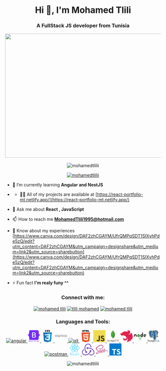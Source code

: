 <h1 align="center">Hi 👋, I'm Mohamed Tlili</h1>
<h3 align="center">A FullStack JS developer from Tunisia</h3>
  <div align="center">
    <img
      width="800px"
      height="400"
      src="https://scontent.ftun14-1.fna.fbcdn.net/v/t39.30808-6/281856722_521108266401243_2509159163032268920_n.jpg?_nc_cat=106&ccb=1-7&_nc_sid=cc71e4&_nc_ohc=NKJYFO4XzTQQ7kNvgENEJFI&_nc_ht=scontent.ftun14-1.fna&oh=00_AYBIMfQinkVusNMIuIoSmx8eKz9aK1UEloGxY8CUjbVl5w&oe=6685FBC0"
      alt=""
    />
  </div>
<p align="center"> <img src="https://komarev.com/ghpvc/?username=mohamedtlilii&label=Profile%20views&color=0e75b6&style=flat" alt="mohamedtlilii" /> </p>

<p align="center"> <a href="https://github.com/ryo-ma/github-profile-trophy"><img src="https://github-profile-trophy.vercel.app/?username=mohamedtlilii" alt="mohamedtlilii" /></a> </p>

- 🌱 I’m currently learning **Angular and NestJS**

- - 👨‍💻 All of my projects are available at [https://react-portfolio-mt.netlify.app/](https://react-portfolio-mt.netlify.app/)

- 💬 Ask me about **React , JavaScript**

- 📫 How to reach me **MohamedTlili1995@hotmail.com**

- 📄 Know about my experiences [https://www.canva.com/design/DAF2zhCGAYM/UfrQMPqSDT1SIXyhPde5zQ/edit?utm_content=DAF2zhCGAYM&utm_campaign=designshare&utm_medium=link2&utm_source=sharebutton](https://www.canva.com/design/DAF2zhCGAYM/UfrQMPqSDT1SIXyhPde5zQ/edit?utm_content=DAF2zhCGAYM&utm_campaign=designshare&utm_medium=link2&utm_source=sharebutton)

- ⚡ Fun fact **I'm realy funy ^^**

<h3 align="center">Connect with me:</h3>
<p align="center">
<a href="https://www.linkedin.com/in/mohamed-tlili-/" target="blank"><img align="center" src="https://raw.githubusercontent.com/rahuldkjain/github-profile-readme-generator/master/src/images/icons/Social/linked-in-alt.svg" alt="mohamed tlili" height="30" width="40" /></a>
<a href="https://www.facebook.com/mohamed.tliliiiii/" target="blank"><img align="center" src="https://raw.githubusercontent.com/rahuldkjain/github-profile-readme-generator/master/src/images/icons/Social/facebook.svg" alt="tlili mohamed" height="30" width="40" /></a>
<a href="https://www.instagram.com/tliliimohamed/" target="blank"><img align="center" src="https://raw.githubusercontent.com/rahuldkjain/github-profile-readme-generator/master/src/images/icons/Social/instagram.svg" alt="mohamed tlili" height="30" width="40" /></a>
</p>

<h3 align="center">Languages and Tools:</h3>
<p align="center"> <a href="https://angular.io" target="_blank" rel="noreferrer"> <img src="https://angular.io/assets/images/logos/angular/angular.svg" alt="angular" width="40" height="40"/> </a> <a href="https://getbootstrap.com" target="_blank" rel="noreferrer"> <img src="https://raw.githubusercontent.com/devicons/devicon/master/icons/bootstrap/bootstrap-plain-wordmark.svg" alt="bootstrap" width="40" height="40"/> </a> <a href="https://www.w3schools.com/css/" target="_blank" rel="noreferrer"> <img src="https://raw.githubusercontent.com/devicons/devicon/master/icons/css3/css3-original-wordmark.svg" alt="css3" width="40" height="40"/> </a> <a href="https://expressjs.com" target="_blank" rel="noreferrer"> <img src="https://raw.githubusercontent.com/devicons/devicon/master/icons/express/express-original-wordmark.svg" alt="express" width="40" height="40"/> </a> <a href="https://git-scm.com/" target="_blank" rel="noreferrer"> <img src="https://www.vectorlogo.zone/logos/git-scm/git-scm-icon.svg" alt="git" width="40" height="40"/> </a> <a href="https://www.w3.org/html/" target="_blank" rel="noreferrer"> <img src="https://raw.githubusercontent.com/devicons/devicon/master/icons/html5/html5-original-wordmark.svg" alt="html5" width="40" height="40"/> </a> <a href="https://developer.mozilla.org/en-US/docs/Web/JavaScript" target="_blank" rel="noreferrer"> <img src="https://raw.githubusercontent.com/devicons/devicon/master/icons/javascript/javascript-original.svg" alt="javascript" width="40" height="40"/> </a> <a href="https://www.mongodb.com/" target="_blank" rel="noreferrer"> <img src="https://raw.githubusercontent.com/devicons/devicon/master/icons/mongodb/mongodb-original-wordmark.svg" alt="mongodb" width="40" height="40"/> </a> <a href="https://nestjs.com/" target="_blank" rel="noreferrer"> <img src="https://raw.githubusercontent.com/devicons/devicon/master/icons/nestjs/nestjs-plain.svg" alt="nestjs" width="40" height="40"/> </a> <a href="https://nodejs.org" target="_blank" rel="noreferrer"> <img src="https://raw.githubusercontent.com/devicons/devicon/master/icons/nodejs/nodejs-original-wordmark.svg" alt="nodejs" width="40" height="40"/> </a> <a href="https://www.postgresql.org" target="_blank" rel="noreferrer"> <img src="https://raw.githubusercontent.com/devicons/devicon/master/icons/postgresql/postgresql-original-wordmark.svg" alt="postgresql" width="40" height="40"/> </a> <a href="https://postman.com" target="_blank" rel="noreferrer"> <img src="https://www.vectorlogo.zone/logos/getpostman/getpostman-icon.svg" alt="postman" width="40" height="40"/> </a> <a href="https://reactjs.org/" target="_blank" rel="noreferrer"> <img src="https://raw.githubusercontent.com/devicons/devicon/master/icons/react/react-original-wordmark.svg" alt="react" width="40" height="40"/> </a> <a href="https://redux.js.org" target="_blank" rel="noreferrer"> <img src="https://raw.githubusercontent.com/devicons/devicon/master/icons/redux/redux-original.svg" alt="redux" width="40" height="40"/> </a> <a href="https://sass-lang.com" target="_blank" rel="noreferrer"> <img src="https://raw.githubusercontent.com/devicons/devicon/master/icons/sass/sass-original.svg" alt="sass" width="40" height="40"/> </a> <a href="https://www.typescriptlang.org/" target="_blank" rel="noreferrer"> <img src="https://raw.githubusercontent.com/devicons/devicon/master/icons/typescript/typescript-original.svg" alt="typescript" width="40" height="40"/> </a> </p>

<p align="center"><img  src="https://github-readme-stats.vercel.app/api/top-langs?username=mohamedtlilii&show_icons=true&locale=en&layout=compact" alt="mohamedtlilii" /></p>




